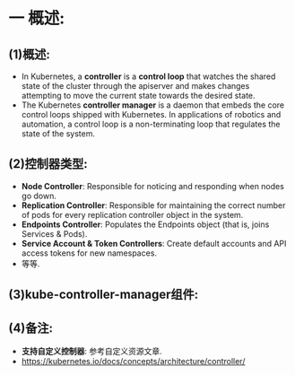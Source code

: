 # 一 概述:
## (1)概述:
- In Kubernetes, a **controller** is a **control loop** that watches the shared state of the cluster through the apiserver and makes changes attempting to move the current state towards the desired state.
- The Kubernetes **controller manager** is a daemon that embeds the core control loops shipped with Kubernetes. In applications of robotics and automation, a control loop is a non-terminating loop that regulates the state of the system.

## (2)控制器类型:
- **Node Controller**: Responsible for noticing and responding when nodes go down.
- **Replication Controller**: Responsible for maintaining the correct number of pods for every replication controller object in the system.
- **Endpoints Controller**: Populates the Endpoints object (that is, joins Services & Pods).
- **Service Account & Token Controllers**: Create default accounts and API access tokens for new namespaces.
- 等等.

## (3)kube-controller-manager组件:


## (4)备注:
- **支持自定义控制器**: 参考自定义资源文章.
- https://kubernetes.io/docs/concepts/architecture/controller/
